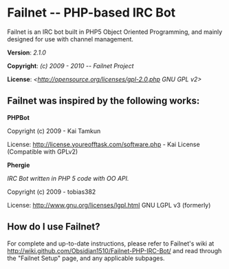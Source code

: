# Failnet -- PHP-based IRC Bot

Failnet is an IRC bot built in PHP5 Object Oriented Programming,
and mainly designed for use with channel management.

**Version**:	*2.1.0*

**Copyright**: *(c) 2009 - 2010 -- Failnet Project*

**License**: *<http://opensource.org/licenses/gpl-2.0.php GNU GPL v2>*


## Failnet was inspired by the following works:

**PHPBot**

Copyright (c) 2009 - Kai Tamkun

License: <http://license.youreofftask.com/software.php> - Kai License (Compatible with GPLv2)

**Phergie**

*IRC Bot written in PHP 5 code with OO API.*

Copyright (c) 2009 - tobias382

License: <http://www.gnu.org/licenses/lgpl.html> GNU LGPL v3 (formerly)


## How do I use Failnet?

For complete and up-to-date instructions, please refer to Failnet's
wiki at <http://wiki.github.com/Obsidian1510/Failnet-PHP-IRC-Bot/> and read through
the "Failnet Setup" page, and any applicable subpages.